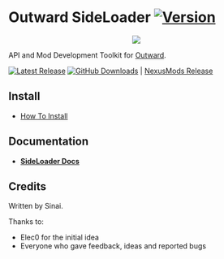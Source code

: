 # Outward SideLoader [![Version](https://img.shields.io/badge/BepInEx-5.2-green.svg)](https://github.com/BepInEx/BepInEx)

<p align="center">
<img align="center" src="https://i.imgur.com/DWezCnm.png">
</p>

API and Mod Development Toolkit for [Outward](https://outward.gamepedia.com/Outward_Wiki).

[![Latest Release](https://img.shields.io/github/release/sinai-dev/Outward-SideLoader.svg)](../../releases/latest) [![GitHub Downloads](https://img.shields.io/github/downloads/sinai-dev/Outward-SideLoader/total.svg)]() | [NexusMods Release](https://www.nexusmods.com/outward/mods/96)

## Install
* [How To Install](https://sinai-dev.github.io/OSLDocs/#/GettingStarted/Installation)

## Documentation

* <b>[SideLoader Docs](https://sinai-dev.github.io/OSLDocs/#/)</b>

## Credits
Written by Sinai.

Thanks to:
* Elec0 for the initial idea
* Everyone who gave feedback, ideas and reported bugs

